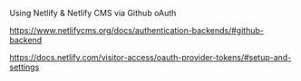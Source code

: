Using Netlify & Netlify CMS via Github oAuth

https://www.netlifycms.org/docs/authentication-backends/#github-backend

https://docs.netlify.com/visitor-access/oauth-provider-tokens/#setup-and-settings